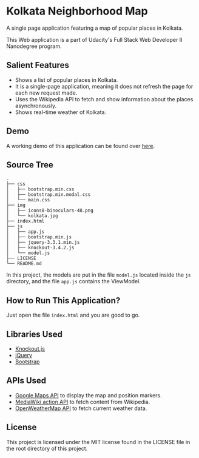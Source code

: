 # Kolkata Neighborhood Map
A single page application featuring a map of popular places in Kolkata. 

This Web application is a part of Udacity's Full Stack Web Developer II Nanodegree program.

## Salient Features

- Shows a list of popular places in Kolkata.
- It is a single-page application, meaning it does not refresh the page for each new request made.
- Uses the Wikipedia API to fetch and show information about the places asynchronously.
- Shows real-time weather of Kolkata.

## Demo

A working demo of this application can be found over [here](https://sdey96.github.io/Kolkata-Neighborhood-Map/).

## Source Tree

```
.
├── css
│   ├── bootstrap.min.css
│   ├── bootstrap.min.modal.css
│   └── main.css
├── img
│   ├── icons8-binoculars-48.png
│   └── kolkata.jpg
├── index.html
├── js
│   ├── app.js
│   ├── bootstrap.min.js
│   ├── jquery-3.3.1.min.js
│   ├── knockout-3.4.2.js
│   └── model.js
├── LICENSE
└── README.md
```

In this project, the models are put in the file `model.js` located inside the `js` directory, and the file `app.js` contains the ViewModel.

## How to Run This Application?

Just open the file `index.html` and you are good to go.

## Libraries Used

- [Knockout.js](http://knockoutjs.com/)
- [jQuery](https://jquery.com/)
- [Bootstrap](https://getbootstrap.com/)

## APIs Used

- [Google Maps API](https://cloud.google.com/maps-platform/) to display the map and position markers.
- [MediaWiki action API](https://www.mediawiki.org/wiki/API:Main_page) to fetch content from Wikipedia.
- [OpenWeatherMap API](https://openweathermap.org/API) to fetch current weather data.

## License

This project is licensed under the MIT license found in the LICENSE file in the root directory of this project.
